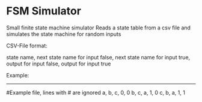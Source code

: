 FSM Simulator
==============

Small finite state machine simulator
Reads a state table from a csv file and simulates the state machine for random inputs

CSV-File format:

state name, next state name for input false, next state name for input true, output for input false, output for input true

Example:
________

#Example file, lines with # are ignored 
a, b, c, 0, 0 
b, c, a, 1, 0 
c, b, a, 1, 1 